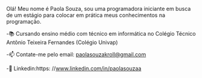 Olá! Meu nome é Paola Souza, sou uma programadora iniciante em busca de um estágio para colocar em prática meus conhecimentos na programação.

-📚 Cursando ensino médio com  técnico em informática no Colégio Técnico Antônio Teixeira Fernandes (Colégio Univap)

-📫 Contate-me pelo email: paolasouzakroll@gmail.com

-📑 Linkedin:https: //www.linkedin.com/in/paolasouzaa
<div>
  <a href="https://github.com/paaolet">
  <ing height="180em" src="https://github-readme-stats.vercel.app/api?username=rafaellaballerini&show_icons=true&theme=dracula&include_all_commits=true&count_private=true"/>
   <ing height="180em" src="https://github-readme-stats.vercel.app/api/top-langs/?username=rafaellaballerini&layout=compact&langs_count-168theme=dracula"/>
</div>

